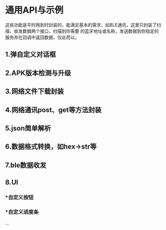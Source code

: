 # 通用API与示例
这些功能是平时用到时封装的，能满足基本的需求，如BLE通讯，这里只封装了扫描、收发数据两个接口，扫描到你需要
的蓝牙地址或名称，发送数据到你指定的服务并在回调中返回数据，仅此而以。

## 1.弹自定义对话框

## 2.APK版本检测与升级

## 3.网络文件下载封装

## 4.网络通讯post、get等方法封装

## 5.json简单解析

## 6.数据格式转换，如hex->str等

## 7.ble数据收发

## 8.UI
### *自定义按钮
### *自定义进度条

...
